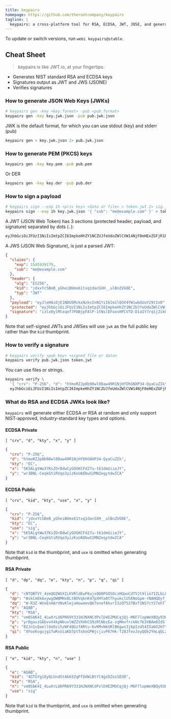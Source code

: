 ```yaml
---
title: keypairs
homepage: https://github.com/therootcompany/keypairs
tagline: |
  keypairs: a cross-platform tool for RSA, ECDSA, JWT, JOSE, and general asymmetric encryption
---
```


To update or switch versions, run `webi keypairs@stable`.

## Cheat Sheet

> keypairs is like JWT.io, at your fingertips.

- Generates NIST standard RSA and ECDSA keys
- Signatures output as JWT and JWS (JSONE)
- Verifies signatures

### How to generate JSON Web Keys (JWKs)

```bash
# keypairs gen -key <key.format> -pub <pub.format>
keypairs gen -key key.jwk.json -pub pub.jwk.json
```

JWK is the default format, for which you can use stdout (key) and stderr (pub)

```bash
keypairs gen > key.jwk.json 2> pub.jwk.json
```

### How to generate PEM (PKCS) keys

```bash
keypairs gen -key key.pem -pub pub.pem
```

Or DER

```bash
keypairs gen -key key.der -pub pub.der
```

### How to sign a payload

```bash
# keypairs sign --exp 1h <priv key> <data or file> > token.jwt 2> sig.jws
keypairs sign --exp 1h key.jwk.json '{ "sub": "me@example.com" }' > token.jwt 2> sig.jws
```

A JWT (JSON Web Token) has 3 sections (protected header, payload, and signature)
separated by dots (`.`):

```txt
eyJhbGciOiJFUzI1NiIsImtpZCI6ImpkeHhZY1NCZUJfeUdoZWlCVW14NjF0eHExZGFjR1hIX191bEJuWlZHMEUiLCJ0eXAiOiJKV1QifQ.eyJleHAiOjE1NDU5MzkxNzksInN1YiI6Im1lQGV4YW1wbGUuY29tIn0.izlx0ylMtxqof7PABjpFAlP-1tNslEFoosHPCVTD-D1aIY7rq1jZikQerdA0lFEEsiD9D_DdBW3Eaq9s63jcBA
```

A JWS (JSON Web Signature), is just a parsed JWT:

```json
{
  "claims": {
    "exp": 1545939179,
    "sub": "me@example.com"
  },
  "header": {
    "alg": "ES256",
    "kid": "jdxxYcSBeB_yGheiBUmx61txq1dacGXH__ulBnZVG0E",
    "typ": "JWT"
  },
  "payload": "eyJleHAiOjE1NDU5MzkxNzksInN1YiI6Im1lQGV4YW1wbGUuY29tIn0",
  "protected": "eyJhbGciOiJFUzI1NiIsImtpZCI6ImpkeHhZY1NCZUJfeUdoZWlCVW14NjF0eHExZGFjR1hIX191bEJuWlZHMEUiLCJ0eXAiOiJKV1QifQ",
  "signature": "izlx0ylMtxqof7PABjpFAlP-1tNslEFoosHPCVTD-D1aIY7rq1jZikQerdA0lFEEsiD9D_DdBW3Eaq9s63jcBA"
}
```

Note that self-signed JWTs and JWSes will use `jwk` as the full public key
rather than the `kid` thumbprint.

### How to verify a signature

```bash
# keypairs verify <pub key> <signed file or data>
keypairs verify pub.jwk.json token.jwt
```

You can use files or strings.

```bash
keypairs verify \
  '{ "crv": "P-256", "d": "hYmoRZJp8b98wl0Daw49R1NjHfDhGNXP34-QyaCuZIk", "kty": "EC", "x": "5K5ALgtWw37KsZOrBdwCyGOGKCFd27u-t61dmUiieJY", "y": "wr3BNL-CeqkGtiRVqo3yizKxUA0bwS1MNZeqytdwICA" }' \
  eyJhbGciOiJFUzI1NiIsImtpZCI6ImpkeHhZY1NCZUJfeUdoZWlCVW14NjF0eHExZGFjR1hIX191bEJuWlZHMEUiLCJ0eXAiOiJKV1QifQ.eyJleHAiOjE1NDU5MzkxNzksInN1YiI6Im1lQGV4YW1wbGUuY29tIn0.izlx0ylMtxqof7PABjpFAlP-1tNslEFoosHPCVTD-D1aIY7rq1jZikQerdA0lFEEsiD9D_DdBW3Eaq9s63jcBA
```

### What do RSA and ECDSA JWKs look like?

`keypairs` will generate either ECDSA or RSA at random and only support
NIST-approved, industry-standard key types and options.

#### ECDSA Private

`[ "crv", "d", "kty", "x", "y" ]`

```json
{
  "crv": "P-256",
  "d": "hYmoRZJp8b98wl0Daw49R1NjHfDhGNXP34-QyaCuZIk",
  "kty": "EC",
  "x": "5K5ALgtWw37KsZOrBdwCyGOGKCFd27u-t61dmUiieJY",
  "y": "wr3BNL-CeqkGtiRVqo3yizKxUA0bwS1MNZeqytdwICA"
}
```

#### ECDSA Public

`[ "crv", "kid", "kty", "use", "x", "y" ]`

```json
{
  "crv": "P-256",
  "kid": "jdxxYcSBeB_yGheiBUmx61txq1dacGXH__ulBnZVG0E",
  "kty": "EC",
  "use": "sig",
  "x": "5K5ALgtWw37KsZOrBdwCyGOGKCFd27u-t61dmUiieJY",
  "y": "wr3BNL-CeqkGtiRVqo3yizKxUA0bwS1MNZeqytdwICA"
}
```

Note that `kid` is the thumbprint, and `use` is omitted when generating
thumbprint.

#### RSA Private

`[ "d", "dp", "dq", "e", "kty", "n", "p", "q", "qi" ]`

```json
{
  "d": "cNTQBfVY_4zmQDZWUXILKVRldEwF6ujxQ08PGOSOczHQaoCdTVJtXlio7IZLbLLpG_doxgNr_VFtk64SaAgTs5fBA5SK8x-Xy44L8pl5c7Vlc7Am-fI5hTkWle79ZP5KygvXP34pgDMwQUqJfUEkJ8UwgW9ffO_OFJCBUnPwVG0PCfmGZi1usTtr0Kix31zOWPAdogVEMUoqRrrn_Maw8CUVUfr-k-xCo8pFTCJk3K5O7ZldZd9GotcdNUyL5_BsvD3iLIok6DFmZjt6Kfbf1Pu0yGw3deU9by8XQlG4zNW0ABdRYRGxbOn4ZTZYqiMqK2I47gv5RJkFeFfJKgdzAQ",
  "dp": "WskCm6kAxywgOWBMHx8LtBUVqknK47pXHYa0tThyukclUS6NoGpm-rNAHQDyf_IF-237TzTmU5Qp3Oumybg8QvrmG7h3CbnxYplJdOvFFm3rtyUZ_rBAP-cXZYrqU3E8IArI3cKW1sXHS2S_9z8D0aI7jZ9IAJc29xSvSz9kFAk",
  "dq": "W-R3Z-WVeEnHArVNvKlmjaHowemvQ67enefAkvrI3zQT537BxT1NS7cY27ehTl5x0dnywd-U3qObyYAGX34AMXyTLpKFwqkbd8zysZghAZPWtTUk09qYEwiC1cS3xl6D0Yyxg5KCFrLNQ33JY8CdDq0kY_JThUyAf6REcXSYokE",
  "e": "AQAB",
  "kty": "RSA",
  "n": "vm0SbK4I_4LwXrLU6PR69Y331HJNXNCdPvlD4EZMUCqjQj-M6F7lopWeXBQy93H06s1LnLfdaE1-gRQv0ptzDNaupObi1SOeZiSmqaXJ3sQl0l01i4FXYvUboRrQWWsqkDwh1Azth7sf4m5nNfhqK_D4jfmtYoOAL-DsFXJ2018amcKBuiesOPXl4rw2BoHQoTXJq7YfWKpDWnm6s6zXLubTmHG9jv7NUKqoqCen6NJMSTP40uKA2LjEnkbxw2JwKm0KlBPuLvkrYECwpUGzqYboXfrulif9TS9p5nWXM1dLKN1rN91zqGZw_idXs6ebJW3x47J9Ta9dvD5wqsRh-Q",
  "p": "yrDgavzG6bvvX4kpWbuvlWZZVXHkCS9zRlNbzEa-zqMmvfrckNc7b3VBAm8Id5-hgrHLnSOc7qG8t5xDPAKiNMXf2_ya-eLmCIAPwI5GzMNxFmKyvxUCN2z9lMASrwvxtV9dX4bIExZToN7NQqxAZwgn6BgMsmR_l7olo8nsUfU",
  "q": "8IJn1cQaellOe0zi5zWF4QGzfARtu-6vKMvNkGRlB6gws3j6pIzd54IXa6O2H7tMjsK0jDXi3Wh4M1IdcGxJHT9aPt9UIdlgW1zbLhN-DfQku-i1_bQ4vMZ6_kchpZsDRbCIQ290ZfWSTaYp5EtBGM359W-jAH2v-IYtCuN6GXU",
  "qi": "XFoxKvgujg1fwRsUiaKb7ptTxboGPWjcjivP67Hk-T28JfevJoyQQk2YmLqQLZZFr5uZ-POIIP2GQd-k2yXDyPsZXXe0-QTY4t0g2HXHInE4meROfnqfNjsijBrNqEQz_mqs9714tQXNdjpOExSUceh2DpepaS1z73gsqwTqeWI"
}
```

#### RSA Public

`[ "e", "kid", "kty", "n", "use" ]`

```json
{
  "e": "AQAB",
  "kid": "4GTGYg18yQLUndStAb65ZqPfDdWiBtYl4gzDZosSD38",
  "kty": "RSA",
  "n": "vm0SbK4I_4LwXrLU6PR69Y331HJNXNCdPvlD4EZMUCqjQj-M6F7lopWeXBQy93H06s1LnLfdaE1-gRQv0ptzDNaupObi1SOeZiSmqaXJ3sQl0l01i4FXYvUboRrQWWsqkDwh1Azth7sf4m5nNfhqK_D4jfmtYoOAL-DsFXJ2018amcKBuiesOPXl4rw2BoHQoTXJq7YfWKpDWnm6s6zXLubTmHG9jv7NUKqoqCen6NJMSTP40uKA2LjEnkbxw2JwKm0KlBPuLvkrYECwpUGzqYboXfrulif9TS9p5nWXM1dLKN1rN91zqGZw_idXs6ebJW3x47J9Ta9dvD5wqsRh-Q",
  "use": "sig"
}
```

Note that `kid` is the thumbprint, and `use` is omitted when generating
thumbprint.
